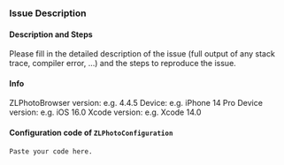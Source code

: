 ### Issue Description

#### Description and Steps

Please fill in the detailed description of the issue (full output of any stack trace, compiler error, ...) and the steps to reproduce the issue.

#### Info
   ZLPhotoBrowser version:  e.g. 4.4.5
   Device:  e.g. iPhone 14 Pro
   Device version:  e.g. iOS 16.0
   Xcode version:  e.g. Xcode 14.0

#### Configuration code of `ZLPhotoConfiguration`

   ```
   Paste your code here.
   ```
